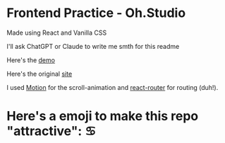 # Frontend Practice - Oh.Studio

Made using React and Vanilla CSS

I'll ask ChatGPT or Claude to write me smth for this readme

Here's the [demo](https://frontend-practice-oh-studio.netlify.app/)

Here's the original [site](https://oh.studio/)

I used [Motion](https://motion.dev/) for the scroll-animation and [react-router](https://reactrouter.com/) for routing (duh!).

# Here's a emoji to make this repo "attractive": ♋
